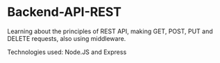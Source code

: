 # Backend-API-REST

Learning about the principles of REST API, making GET, POST, PUT and DELETE requests, also using middleware.

Technologies used:
Node.JS and Express

